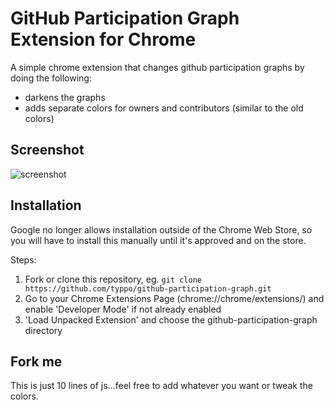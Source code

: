 GitHub Participation Graph Extension for Chrome
========

A simple chrome extension that changes github participation graphs by doing the following:
  * darkens the graphs
  * adds separate colors for owners and contributors (similar to the old colors)


## Screenshot

![screenshot](http://i.imgur.com/JZZal.png)

## Installation

Google no longer allows installation outside of the Chrome Web Store, so you will have to install this manually until it's approved and on the store.

Steps:
  1. Fork or clone this repository, eg. `git clone https://github.com/typpo/github-participation-graph.git`
  2. Go to your Chrome Extensions Page (chrome://chrome/extensions/) and enable 'Developer Mode' if not already enabled
  3. 'Load Unpacked Extension' and choose the github-participation-graph directory

## Fork me

This is just 10 lines of js...feel free to add whatever you want or tweak the colors.